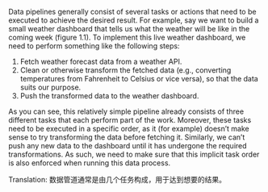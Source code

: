 Data pipelines generally consist of several tasks or actions that need to be executed to achieve the desired result. For example, say we want to build a small weather dashboard that tells us what the weather will be like in the coming week (figure 1.1). To
implement this live weather dashboard, we need to perform something like the following steps:

1. Fetch weather forecast data from a weather API.
2. Clean or otherwise transform the fetched data (e.g., converting temperatures
from Fahrenheit to Celsius or vice versa), so that the data suits our purpose.
3. Push the transformed data to the weather dashboard.

As you can see, this relatively simple pipeline already consists of three different tasks that each perform part of the work. Moreover, these tasks need to be executed in a specific order, as it (for example) doesn’t make sense to try transforming the data before fetching it. Similarly, we can’t push any new data to the dashboard until it has undergone the required transformations. As such, we need to make sure that this implicit task order is also enforced when running this data process.



Translation:
数据管道通常是由几个任务构成，用于达到想要的结果。
